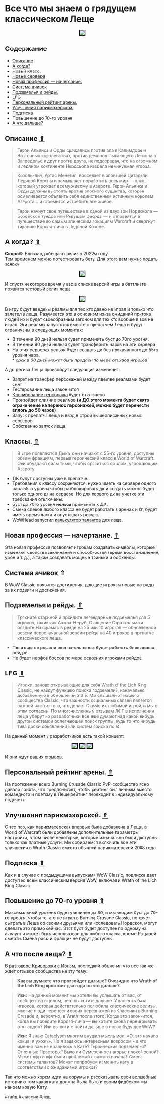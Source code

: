 # Все что мы знаем о грядущем классическом Леще 

<center>
<img src=https://raw.githubusercontent.com/MagicalCow/TrinkIT-News/main/Assets/Guide-WotLK/Guide-WotLK-01.png float=center border=2>
</center>  

<a name="toc"/>  

## Содержание
- [Описание](#description)
- [А когда?](#dates)
- [Новый класс.](#classes)
- [Новые сервера](#realms)
- [Новая профессия — начертание.](#professions)
- [Система ачивок](#achievements)
- [Подземелья и рейды.](#instances)
- [LFG](#lfg)
- [Персональный рейтинг арены.](#rating)
- [Улучшения парикмахерской.](#barbershop)
- [Подписка](#subscription)
- [Повышение до 70-го уровня](#levelboost)
- [А что дальше?](#whatnext)

<a name="description"/>  

## Описание [⇑](#toc)
> Герои Альянса и Орды сражались против зла в Калимдоре и Восточных королевствах, против демонов Пылающего Легиона в Запределье и друг против друга, не подозревая, что на огромном и ледяном континенте Нордскола назрела неминуемая угроза.  

> Король-лич, Артас Менетил, восседает в зловещей Цитадели Ледяной Короны и замышляет поработить весь мир — план, который угрожает всему живому в Азероте. Герои Альянса и Орды должны выстоять против злобного существа, которое осмеливается объявить себя единственным истинным королем Азерота... и стремится истребить все живое.

> Герои начнут свое путешествие в одной из двух зон Нордскола — Борейской тундре или Ревущем фьорде — и отправятся в путешествие по самым эпическим локациям Warcraft и свергнут тиранию Короля-лича в Ледяной Короне.

<a name="dates"/>  

## А когда? [⇑](#toc)
**Скоро©.** Близзард обещают релиз в 2022м году.  
Тем временем можно потестировать бету. Для этого вам нужно [подать заявку](https://wowclassic.blizzard.com/ru-ru/#beta)

<center>
<img src=https://raw.githubusercontent.com/MagicalCow/TrinkIT-News/main/Assets/Guide-WotLK/Guide-WotLK-Beta-OptIn.png float=center border=2>
</center>  

И спустя некоторое время у вас в списке версий игры в баттлнете появится тестовый релиз леща.

<center>
<img src=https://raw.githubusercontent.com/MagicalCow/TrinkIT-News/main/Assets/Guide-WotLK/Guide-WotLK-Beta-Launcher.png float=center border=2>
</center>  

В игру будут введены реалмы для тех кто давно не играл и только что залетел в леща. Разумеется это в основном из-за ожиданий притока людей но и будет своеобразным загоном для тех кто вообще в вов не играл. Эти реалмы запустятся вместе с препатчем Леща и будут ограничены в следующих моментах:
- В течении 90 дней нельзя будет применить буст до 70го уровня.
- В течении 90 дней нельзя будет трансферить чаров на эти сервера
- На этих серверах нельзя будет создать дк без прокачанного до 55го уровня чара.  
\* *срок в 90 дней может быть продлен по мере отзывов игроков*

А до релиза Леща произойдут следующие изменения:
- Запрет на трансфер персонажей между пве\пве реалмами будет снят
- Тестирование леща закончится
- [Клонирование персонажа](https://eu.battle.net/support/ru/article/000285681) будет отключено
- Произойдет слияние реалмов **(и ДО этого момента будет снято ограничение на перенос персонажей, можно будет перенести вплоть до 50 чаров)**
- Запуск препатча леща и ввод в строй вышеописанных новых серверов
- Собственно запуск леща.

<a name="classes"/>  

## Классы. [⇑](#toc)
> В игре появляются Дыка, они начиают с 55-го уровня, доступны обеим фракциям, первый героический класс в World of Warcraft. Они обуздают силы тьмы, чтобы сразиться со злом, угрожающим Азероту.
- ДК будут доступны уже в препатче.
- Требования к классу сохраняются: нужно иметь на сервере одного чара 55го уровня чтобы разблокировать дк и создать можно будет только одного дк на сервере. Но для первого дк на учетке эти требования отключены.
- Буст до 70го уровня **нельзя** применить к ДК.
- Смена спеков любого класса не будет работать в аренах и бг, будет иметь время каста и опустошать ресурс.
- WoWHead запустил [калькулятор талантов](https://www.wowhead.com/wotlk/talent-calc/) для леща.

<a name="professions"/>  

## Новая профессия — начертание. [⇑](#toc)
Эта новая профессия позволяет игрокам создавать символы, которые изменяют свойства заклинаний и способностей (время восстановления, урон и т. д.), а также создавать мощные триньки и оффхенды.

<a name="achievements"/>  

## Система ачивок [⇑](#toc)
В WoW Classic появятся достижения, дающие игрокам новые награды за их подвиги и достижения.

<a name="instances"/>  

## Подземелья и рейды. [⇑](#toc)
> Тряхните стариной и пройдите легендарные подземелья для 5 игроков, такие как Азжол-Неруб, Очищение Стратхольма и осадите Наксрамас в рейде на 25 или 10 игроков — обновленной версии первоначальной версии рейда на 40 игроков в препатче классического леща.
- Пока еще не решено окончательно как будет работать блокировка рейдов.
- Не будет нерфов боссов по мере освоения игроками рейдов.

<a name="lfg"/>  

## LFG [⇑](#toc)
> Игроки, заново открывающие для себя Wrath of the Lich King Classic, не найдут функцию поиска подземелий, изначально добавленную в обновлении 3.3.5. Мы слышали от нашего сообщества Classic, что важность социальных связей является важной частью того, что делает Classic их любимой игрой, и мы с этим согласны.
По многочисленным отзывам ЛФГ в исполнении леща уберут но разработчики все еще думают над какой нибудь другой системой облегчающей поиск группы, будь то что нибудь типа доски объявлений или систем поиска по /4.

На данный момент у разработчиков есть такой концепт:
<center>
<img src=https://wow.zamimg.com/uploads/screenshots/normal/1065822.jpg float=center border=2>
<img src=https://wow.zamimg.com/uploads/screenshots/normal/1065823.jpg float=center border=2>
<img src=https://wow.zamimg.com/uploads/screenshots/normal/1065824.jpg float=center border=2>
</center>  

И они ждут ваших отзывов.


<a name="rating"/>  

## Персональный рейтинг арены. [⇑](#toc)
На протяжении всего Burning Crusade Classic PvP-сообщество ясно давало понять, что предпочитает, чтобы рейтинг был личным вместо командного и поэтому в Леще рейтинг переходит к индивидуальному подсчету.

<a name="barbershop"/>  

## Улучшения парикмахерской. [⇑](#toc)
С тех пор, как парикмахерская впервые была добавлена ​​в Леще, в World of Warcraft были добавлены дополнительные параметры настройки, в том числе некоторые, которые изначально были доступны только как платные услуги. Мы собираемся включить все эти улучшения в Wrath Classic вместо обычной парикмахерской 2008 года.

<a name="subscription"/>  

## Подписка [⇑](#toc)
Как и в случае с предыдущими выпусками WoW Classic, подписка дает доступ ко всем классическим версия WoW, включая и Wrath of the Lich King Classic.

<a name="levelboost"/>  

## Повышение до 70-го уровня [⇑](#toc)
Максимальный уровень будет увеличен до 80, и мы вводим буст до 70-го уровня, чтобы те, кто не играл в Burning Crusade Classic, но хочет сыграть в Леща со своими друзьями или исследовать Нордскол, могут сделать это прямо сейчас. Этот буст будет доступен по одному на аккаунт и может быть использован для любого класса, кроме Рыцарей смерти.
Смена расы и фракции не будут доступны.

<a name="whatnext"/>  

## А что после леща? [⇑](#toc)
В [разговоре Криворожи с Ионом](https://clips.twitch.tv/GracefulEsteemedTeaMoreCowbell-bLE4PClcR67tl18l?tt_content=channel_name&tt_medium=embed), последний объяснил что все так же ждет отзывов сообщества на эту тему:

> **Как вы думаете что произойдет дальше? Очевидно что Wrath of the Lich King простоит два года но что дальше?**

> **Ион:** На данный момент мы хотели бы услышать от вас, от сообщества в целом, чего вы хотите дальше. У нас есть база игроков, которая действительно полюбила классические релизы, многие люди перенесли своих персонажей из Классики в Burning Crusade и, вероятно, в Wrath после этого. Когда это закончится, когда вы победите Короля-лича — вы хотите снова переигрывать этот аддон? Или вы хотите пойти дальше в новое будущее WoW?

> **Ион:** Я знаю Cataclysm многим внушил мысль мол: «О, это начало конца, я ухожу». Но я задаюсь интересным вопросом - а что именно вам не нравилось в Кате? Героические подземелья? Огненные Просторы? Было ли Сумеречное нагорье плохой зоной? Может лфр и лфг были проблемой с самого начала? Смена системы талантов? Может попробуем изменить кату в соответствии с ожиданиями игроков?

Так что можно хором идти на форумы и рассказывать свои волшебные истории о том какая ката должна была быть и своим фидбеком мы наноем новую Кату.


#гайд #классик #лещ

